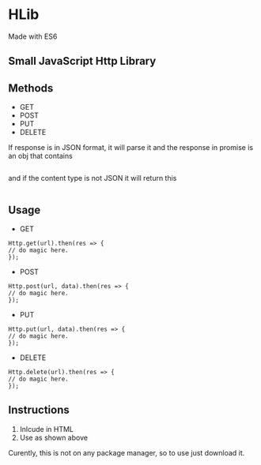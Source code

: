 # HLib
Made with ES6

## Small JavaScript Http Library

## Methods
* GET
* POST
* PUT
* DELETE

If response is in JSON format, it will parse it and the response in promise is an obj that contains
```{status:200, body:{//parsed JSON here}}
```

and if the content type is not JSON
it will return this 
```{status:200, body:{//response data}, content_type://here}
```

## Usage
* GET
```
Http.get(url).then(res => {
// do magic here.
});
```
* POST
```
Http.post(url, data).then(res => {
// do magic here.
});
```
* PUT
```
Http.put(url, data).then(res => {
// do magic here.
});
```
* DELETE
```
Http.delete(url).then(res => {
// do magic here.
});
```

## Instructions
1. Inlcude in HTML
2. Use as shown above

Curently, this is not on any package manager, so to use just download it.